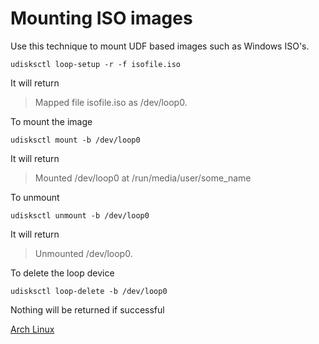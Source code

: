 # Mounting ISO images

Use this technique to mount UDF based images such as Windows ISO's.

`udisksctl loop-setup -r -f isofile.iso`

It will return 

> Mapped file isofile.iso as /dev/loop0.

To mount the image

`udisksctl mount -b /dev/loop0`

It will return

> Mounted /dev/loop0 at /run/media/user/some_name

To unmount

`udisksctl unmount -b /dev/loop0`

It will return

> Unmounted /dev/loop0.

To delete the loop device

`udisksctl loop-delete -b /dev/loop0`

Nothing will be returned if successful

[Arch Linux](Arch_Linux.md)
